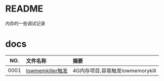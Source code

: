 # README

内存的一些调试记录

# docs

NO.|文件名称|摘要
:--:|:--|:--
0001| [lowmemkiller触发](mem/0001_lowmemkiller_20230101.md) | 4G内存项目,容易触发lowmemorykill